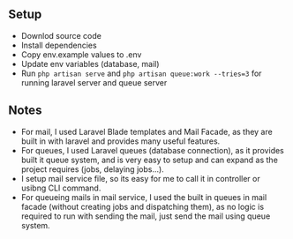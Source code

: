 ## Setup
- Downlod source code
- Install dependencies
- Copy env.example values to .env
- Update env variables (database, mail)
- Run `php artisan serve` and `php artisan queue:work --tries=3` for running laravel server and queue server
## Notes
- For mail, I used Laravel Blade templates and Mail Facade, as they are built in with laravel and provides many useful features.
- For queues, I used Laravel queues (database connection), as it provides built it queue system, and is very easy to setup and can expand as the project requires (jobs, delaying jobs...).
- I setup mail service file, so its easy for me to call it in controller or usibng CLI command.
- For queueing mails in mail service, I used the built in queues in mail facade (without creating jobs and dispatching them), as no logic is required to run with sending the mail, just send the mail using queue system.